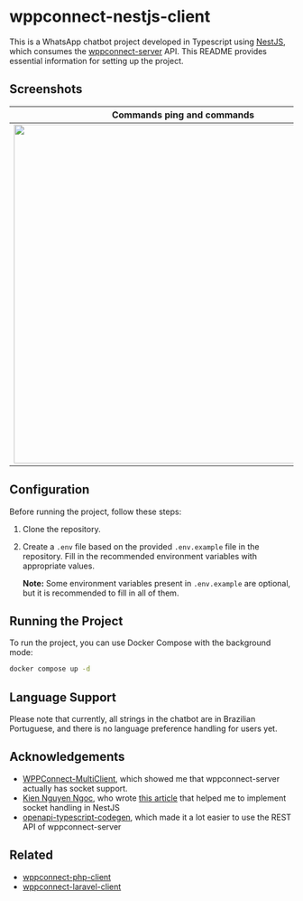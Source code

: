 # wppconnect-nestjs-client

This is a WhatsApp chatbot project developed in Typescript using [NestJS](https://nestjs.com/), which consumes the [wppconnect-server](https://github.com/wppconnect-team/wppconnect-server) API. This README provides essential information for setting up the project.

## Screenshots

Commands ping and commands            |  Commands help and sticker
:-------------------------:|:-------------------------:
<img src="https://github.com/usernein/wppconnect-nestjs-client/assets/29507335/226331fb-a366-4781-a2bd-ad13c800cc6d" width="600" /> | <img src="https://github.com/usernein/wppconnect-nestjs-client/assets/29507335/81d6c52f-b8e6-4be6-9571-4fd4a66e43ec" width="600" />

## Configuration

Before running the project, follow these steps:

1. Clone the repository.

2. Create a `.env` file based on the provided `.env.example` file in the repository. Fill in the recommended environment variables with appropriate values.

   **Note:** Some environment variables present in `.env.example` are optional, but it is recommended to fill in all of them.

## Running the Project

To run the project, you can use Docker Compose with the background mode:

```bash
docker compose up -d
```

## Language Support

Please note that currently, all strings in the chatbot are in Brazilian Portuguese, and there is no language preference handling for users yet.

## Acknowledgements

- [WPPConnect-MultiClient](https://github.com/rodriguesabner/WPPConnect-MultiClient), which showed me that wppconnect-server actually has socket support.
- [Kien Nguyen Ngoc](https://keyyuki.medium.com/), who wrote [this article](https://keyyuki.medium.com/implement-simple-socket-io-client-to-nestjs-microservice-7640e0dfb5ce) that helped me to implement socket handling in NestJS
- [openapi-typescript-codegen](https://github.com/ferdikoomen/openapi-typescript-codegen), which made it a lot easier to use the REST API of wppconnect-server

## Related

- [wppconnect-php-client](https://github.com/wppconnect-team/wppconnect-php-client)
- [wppconnect-laravel-client](https://github.com/wppconnect-team/wppconnect-laravel-client)
